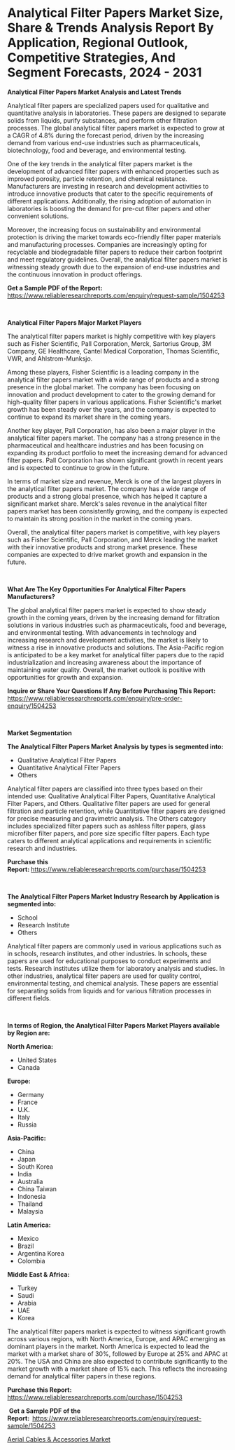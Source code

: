<p><h1>Analytical Filter Papers Market Size, Share & Trends Analysis Report By Application, Regional Outlook, Competitive Strategies, And Segment Forecasts, 2024 - 2031</h1></p><p><strong>Analytical Filter Papers Market Analysis and Latest Trends</strong></p>
<p><p>Analytical filter papers are specialized papers used for qualitative and quantitative analysis in laboratories. These papers are designed to separate solids from liquids, purify substances, and perform other filtration processes. The global analytical filter papers market is expected to grow at a CAGR of 4.8% during the forecast period, driven by the increasing demand from various end-use industries such as pharmaceuticals, biotechnology, food and beverage, and environmental testing.</p><p>One of the key trends in the analytical filter papers market is the development of advanced filter papers with enhanced properties such as improved porosity, particle retention, and chemical resistance. Manufacturers are investing in research and development activities to introduce innovative products that cater to the specific requirements of different applications. Additionally, the rising adoption of automation in laboratories is boosting the demand for pre-cut filter papers and other convenient solutions.</p><p>Moreover, the increasing focus on sustainability and environmental protection is driving the market towards eco-friendly filter paper materials and manufacturing processes. Companies are increasingly opting for recyclable and biodegradable filter papers to reduce their carbon footprint and meet regulatory guidelines. Overall, the analytical filter papers market is witnessing steady growth due to the expansion of end-use industries and the continuous innovation in product offerings.</p></p>
<p><strong>Get a Sample PDF of the Report:&nbsp;</strong> <a href="https://www.reliableresearchreports.com/enquiry/request-sample/1504253">https://www.reliableresearchreports.com/enquiry/request-sample/1504253</a></p>
<p>&nbsp;</p>
<p><strong>Analytical Filter Papers Major Market Players</strong></p>
<p><p>The analytical filter papers market is highly competitive with key players such as Fisher Scientific, Pall Corporation, Merck, Sartorius Group, 3M Company, GE Healthcare, Cantel Medical Corporation, Thomas Scientific, VWR, and Ahlstrom-Munksjo. </p><p>Among these players, Fisher Scientific is a leading company in the analytical filter papers market with a wide range of products and a strong presence in the global market. The company has been focusing on innovation and product development to cater to the growing demand for high-quality filter papers in various applications. Fisher Scientific's market growth has been steady over the years, and the company is expected to continue to expand its market share in the coming years.</p><p>Another key player, Pall Corporation, has also been a major player in the analytical filter papers market. The company has a strong presence in the pharmaceutical and healthcare industries and has been focusing on expanding its product portfolio to meet the increasing demand for advanced filter papers. Pall Corporation has shown significant growth in recent years and is expected to continue to grow in the future.</p><p>In terms of market size and revenue, Merck is one of the largest players in the analytical filter papers market. The company has a wide range of products and a strong global presence, which has helped it capture a significant market share. Merck's sales revenue in the analytical filter papers market has been consistently growing, and the company is expected to maintain its strong position in the market in the coming years.</p><p>Overall, the analytical filter papers market is competitive, with key players such as Fisher Scientific, Pall Corporation, and Merck leading the market with their innovative products and strong market presence. These companies are expected to drive market growth and expansion in the future.</p></p>
<p>&nbsp;</p>
<p><strong>What Are The Key Opportunities For Analytical Filter Papers Manufacturers?</strong></p>
<p><p>The global analytical filter papers market is expected to show steady growth in the coming years, driven by the increasing demand for filtration solutions in various industries such as pharmaceuticals, food and beverage, and environmental testing. With advancements in technology and increasing research and development activities, the market is likely to witness a rise in innovative products and solutions. The Asia-Pacific region is anticipated to be a key market for analytical filter papers due to the rapid industrialization and increasing awareness about the importance of maintaining water quality. Overall, the market outlook is positive with opportunities for growth and expansion.</p></p>
<p><strong>Inquire or Share Your Questions If Any Before Purchasing This Report:</strong> <a href="https://www.reliableresearchreports.com/enquiry/pre-order-enquiry/1504253">https://www.reliableresearchreports.com/enquiry/pre-order-enquiry/1504253</a></p>
<p>&nbsp;</p>
<p><strong>Market Segmentation</strong></p>
<p><strong>The Analytical Filter Papers Market Analysis by types is segmented into:</strong></p>
<p><ul><li>Qualitative Analytical Filter Papers</li><li>Quantitative Analytical Filter Papers</li><li>Others</li></ul></p>
<p><p>Analytical filter papers are classified into three types based on their intended use: Qualitative Analytical Filter Papers, Quantitative Analytical Filter Papers, and Others. Qualitative filter papers are used for general filtration and particle retention, while Quantitative filter papers are designed for precise measuring and gravimetric analysis. The Others category includes specialized filter papers such as ashless filter papers, glass microfiber filter papers, and pore size specific filter papers. Each type caters to different analytical applications and requirements in scientific research and industries.</p></p>
<p><strong>Purchase this Report:&nbsp;</strong><a href="https://www.reliableresearchreports.com/purchase/1504253">https://www.reliableresearchreports.com/purchase/1504253</a></p>
<p>&nbsp;</p>
<p><strong>The Analytical Filter Papers Market Industry Research by Application is segmented into:</strong></p>
<p><ul><li>School</li><li>Research Institute</li><li>Others</li></ul></p>
<p><p>Analytical filter papers are commonly used in various applications such as in schools, research institutes, and other industries. In schools, these papers are used for educational purposes to conduct experiments and tests. Research institutes utilize them for laboratory analysis and studies. In other industries, analytical filter papers are used for quality control, environmental testing, and chemical analysis. These papers are essential for separating solids from liquids and for various filtration processes in different fields.</p></p>
<p>&nbsp;</p>
<p><strong>In terms of Region, the Analytical Filter Papers Market Players available by Region are:</strong></p>
<p>
    <p> <strong> North America: </strong>
        <ul>
            <li>United States</li>
            <li>Canada</li>
        </ul>
        </p> 
    <p> <strong> Europe: </strong>
        <ul>
            <li>Germany</li>
            <li>France</li>
            <li>U.K.</li>
            <li>Italy</li>
            <li>Russia</li>
        </ul>
        </p> 
    <p> <strong> Asia-Pacific: </strong>
        <ul>
            <li>China</li>
            <li>Japan</li>
            <li>South Korea</li>
            <li>India</li>
            <li>Australia</li>
            <li>China Taiwan</li>
            <li>Indonesia</li>
            <li>Thailand</li>
            <li>Malaysia</li>
        </ul>
        </p> 
    <p> <strong> Latin America: </strong>
        <ul>
            <li>Mexico</li>
            <li>Brazil</li>
            <li>Argentina Korea</li>
            <li>Colombia</li>
        </ul>
        </p> 
    <p> <strong> Middle East & Africa: </strong>
        <ul>
            <li>Turkey</li>
            <li>Saudi</li>
            <li>Arabia</li>
            <li>UAE</li>
            <li>Korea</li>
        </ul>
    </p>
    </p>
<p><p>The analytical filter papers market is expected to witness significant growth across various regions, with North America, Europe, and APAC emerging as dominant players in the market. North America is expected to lead the market with a market share of 30%, followed by Europe at 25% and APAC at 20%. The USA and China are also expected to contribute significantly to the market growth with a market share of 15% each. This reflects the increasing demand for analytical filter papers in these regions.</p></p>
<p><strong>Purchase this Report: </strong><a href="https://www.reliableresearchreports.com/purchase/1504253">https://www.reliableresearchreports.com/purchase/1504253</a></p>
<p>&nbsp;<strong>Get a Sample PDF of the Report:&nbsp;&nbsp;</strong><a href="https://www.reliableresearchreports.com/enquiry/request-sample/1504253">https://www.reliableresearchreports.com/enquiry/request-sample/1504253</a></p>
<p><strong></strong></p>
<p><p><a href="https://github.com/arionmp/Market-Research-Report-List-1/blob/main/aerial-cables-accessories-market.md">Aerial Cables & Accessories Market</a></p></p>